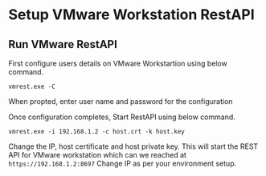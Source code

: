 # Setup VMware Workstation RestAPI


## Run VMware RestAPI

First configure users details on VMware Workstartion using below command.

`vmrest.exe -C`

When propted, enter user name and password for the configuration

Once configuration completes, Start RestAPI using below command.

`vmrest.exe -i 192.168.1.2 -c host.crt -k host.key`

Change the IP, host certificate and host private key.
This will start the REST API for VMware workstation which can we reached at 
`https://192.168.1.2:8697`  Change IP as per your environment setup.
